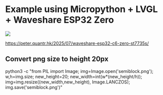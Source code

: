 # Example using Micropython + LVGL + Waveshare ESP32 Zero

![](https://peter.quantr.hk/wp-content/uploads/2025/07/image-7.png)

https://peter.quantr.hk/2025/07/waveshare-esp32-c6-zero-st7735s/

## Convert png size to height 20px

python3 -c "from PIL import Image; img=Image.open('semiblock.png'); w,h=img.size; new_height=20; new_width=int(w*(new_height/h)); img=img.resize((new_width,new_height), Image.LANCZOS); img.save('semiblock.png')"
